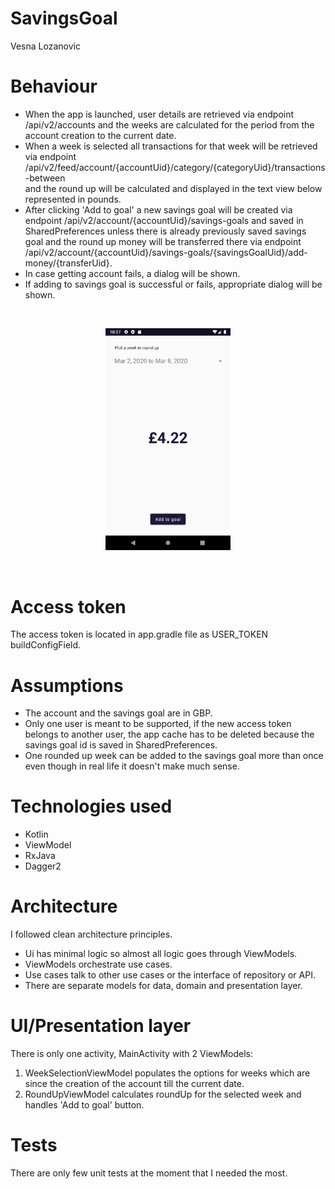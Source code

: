 # SavingsGoal
Vesna Lozanovic

# Behaviour
- When the app is launched, user details are retrieved via endpoint /api/v2/accounts and the weeks are calculated for the period from the account creation to the current date.
- When a week is selected all transactions for that week will be retrieved via endpoint /api/v2/feed/account/{accountUid}/category/{categoryUid}/transactions-between  
and the round up will be calculated and displayed in the text view below represented in pounds.  
- After clicking 'Add to goal' a new savings goal will be created via endpoint /api/v2/account/{accountUid}/savings-goals and saved in SharedPreferences unless there is already previously saved savings goal and the round up money will be transferred there via endpoint /api/v2/account/{accountUid}/savings-goals/{savingsGoalUid}/add-money/{transferUid}.
- In case getting account fails, a dialog will be shown.
- If adding to savings goal is successful or fails, appropriate dialog will be shown.

<br/>
<p align="center">
    <img src="images/screen.png" width="200">
</p>
<br/>

# Access token
The access token is located in app.gradle file as USER_TOKEN buildConfigField.

# Assumptions
- The account and the savings goal are in GBP.
- Only one user is meant to be supported, if the new access token belongs to another user, the app cache has to be deleted
because the savings goal id is saved in SharedPreferences.
- One rounded up week can be added to the savings goal more than once even though in real life it doesn't make much sense.

# Technologies used
- Kotlin
- ViewModel
- RxJava
- Dagger2

# Architecture
I followed clean architecture principles.
- Ui has minimal logic so almost all logic goes through ViewModels.
- ViewModels orchestrate use cases.
- Use cases talk to other use cases or the interface of repository or API.
- There are separate models for data, domain and presentation layer.

# UI/Presentation layer
There is only one activity, MainActivity with 2 ViewModels:
1. WeekSelectionViewModel populates the options for weeks which are since the creation of the account till the current date.
2. RoundUpViewModel calculates roundUp for the selected week and handles 'Add to goal' button.

# Tests
There are only few unit tests at the moment that I needed the most.







